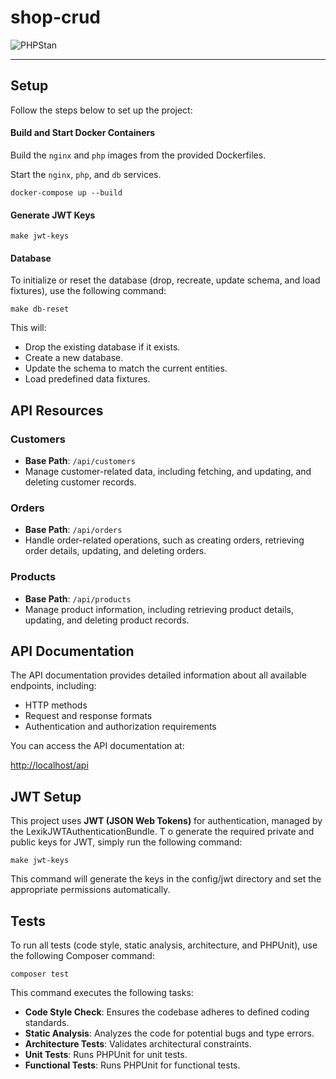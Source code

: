 # shop-crud

![PHPStan](https://img.shields.io/badge/PHPStan-Level%206-brightgreen)

---
## Setup ## 

Follow the steps below to set up the project:

#### Build and Start Docker Containers ####

Build the `nginx` and `php` images from the provided Dockerfiles.

Start the `nginx`, `php`, and `db` services.

```shell
docker-compose up --build
```

#### Generate JWT Keys ####

```shell
make jwt-keys
```

#### Database ####

To initialize or reset the database 
(drop, recreate, update schema, and load fixtures), use the following command:

```shell
make db-reset
```
This will:

* Drop the existing database if it exists.
* Create a new database.
* Update the schema to match the current entities.
* Load predefined data fixtures.

## API Resources

### Customers
- **Base Path**: `/api/customers`
- Manage customer-related data, including fetching, and updating, and deleting customer records.

### Orders
- **Base Path**: `/api/orders`
- Handle order-related operations, such as creating orders, retrieving order details, updating, and deleting orders.

### Products
- **Base Path**: `/api/products`
- Manage product information, including retrieving product details, updating, and deleting product records.

## API Documentation

The API documentation provides detailed information about all available endpoints, including:
- HTTP methods
- Request and response formats
- Authentication and authorization requirements

You can access the API documentation at:

[http://localhost/api](http://localhost/api)

## **JWT Setup**
This project uses **JWT (JSON Web Tokens)** for authentication, 
managed by the LexikJWTAuthenticationBundle. T
o generate the required private and public keys for JWT, simply run the following command:

```shell
make jwt-keys
```

This command will generate the keys in the config/jwt directory and set the appropriate permissions automatically.

## **Tests** ##
To run all tests (code style, static analysis, architecture, and PHPUnit), use the following Composer command:

```shell
composer test
```

This command executes the following tasks:

* **Code Style Check**: Ensures the codebase adheres to defined coding standards.
* **Static Analysis**: Analyzes the code for potential bugs and type errors.
* **Architecture Tests**: Validates architectural constraints.
* **Unit Tests**: Runs PHPUnit for unit tests.
* **Functional Tests**: Runs PHPUnit for functional tests.